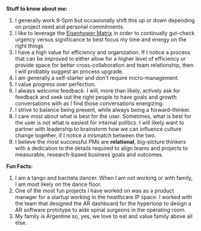 **Stuff to know about me:**
 
   1. I generally work 9-5pm but occasionally shift this up or down depending on project need and personal commitments.
   2. I like to leverage the [Eisenhower Matrix](https://www.eisenhower.me/eisenhower-matrix/) in order to continually gut-check urgency versus significance to best focus my time and energy on the right things
   3. I have a high value for efficiency and organization. If I notice a process that can be improved to either allow for a higher level of efficiency or provide space for better cross-collaboration and team relationship, then I will probably suggest an process upgrade. 
   4. I am generally a self-starter and don't require micro-management. 
   5. I value progress over perfection. 
   6. I always welcome feedback. I will, more than likely, actively ask for feedback and seek out the right people to have goals and growth conversations with as I find those conversations energizing. 
   7. I strive to balance being present, while always being a forward-thinker. 
   8. I care most about what is best for the user. Sometimes, what is best for the user is not what is easiest for internal politics. I will likely want to partner with leadership to brainstorm how we can influence culture change together, if I notice a mismatch between the two. 
   9. I believe the most successful PMs are **relational**, big-picture thinkers with a dedication to the details required to align teams and projects to measurable, research-based business goals and outcomes.


**Fun Facts:**   
   1. I am a tango and bachata dancer. When I am not working or with family, I am most likely on the dance floor. 
   2. One of the most fun projects I have worked on was as a product manager for a startup working in the healthcare IP space. I worked with the team that designed the AR dashboard for the hyperloop to design a AR software prototype to aide spinal surgeons in the operating room. 
   3. My family is Argentine so, yes, we love to eat and value family above all else. 
